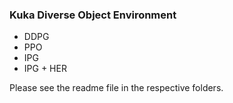 ### Kuka Diverse Object Environment

- DDPG 
- PPO 
- IPG
- IPG + HER

Please see the readme file in the respective folders. 
